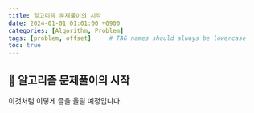 ```yaml
---
title: 알고리즘 문제풀이의 시작
date: 2024-01-01 01:01:00 +0900
categories: [Algorithm, Problem]
tags: [problem, offset]     # TAG names should always be lowercase
toc: true
---
```


## 🦥 알고리즘 문제풀이의 시작

이것처럼 이렇게 글을 올릴 예정입니다.
